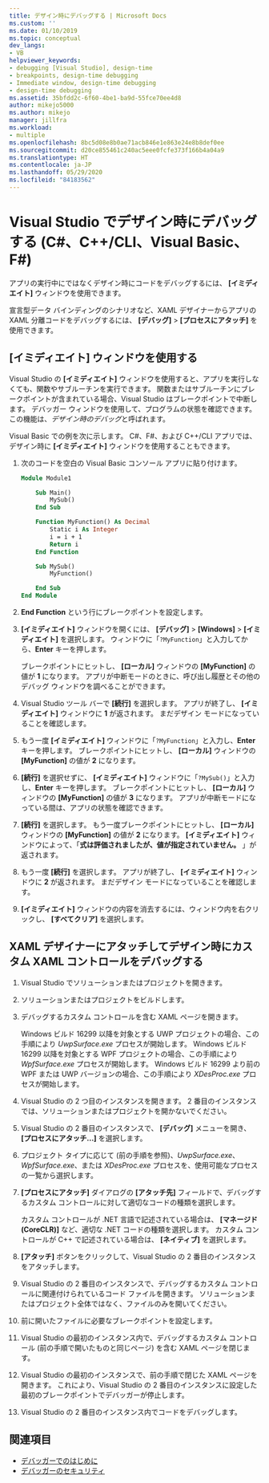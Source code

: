 ```yaml
---
title: デザイン時にデバッグする | Microsoft Docs
ms.custom: ''
ms.date: 01/10/2019
ms.topic: conceptual
dev_langs:
- VB
helpviewer_keywords:
- debugging [Visual Studio], design-time
- breakpoints, design-time debugging
- Immediate window, design-time debugging
- design-time debugging
ms.assetid: 35bfdd2c-6f60-4be1-ba9d-55fce70ee4d8
author: mikejo5000
ms.author: mikejo
manager: jillfra
ms.workload:
- multiple
ms.openlocfilehash: 8bc5d08e8b0ae71acb846e1e863e24e8b8def0ee
ms.sourcegitcommit: d20ce855461c240ac5eee0fcfe373f166b4a04a9
ms.translationtype: HT
ms.contentlocale: ja-JP
ms.lasthandoff: 05/29/2020
ms.locfileid: "84183562"
---
```

# <a name="debug-at-design-time-in-visual-studio-c-ccli-visual-basic-f"></a>Visual Studio でデザイン時にデバッグする (C#、C++/CLI、Visual Basic、F#)

アプリの実行中にではなくデザイン時にコードをデバッグするには、 **[イミディエイト]** ウィンドウを使用できます。

宣言型データ バインディングのシナリオなど、XAML デザイナーからアプリの XAML 分離コードをデバッグするには、 **[デバッグ]**  >  **[プロセスにアタッチ]** を使用できます。

## <a name="use-the-immediate-window"></a>[イミディエイト] ウィンドウを使用する

Visual Studio の **[イミディエイト]** ウィンドウを使用すると、アプリを実行しなくても、関数やサブルーチンを実行できます。 関数またはサブルーチンにブレークポイントが含まれている場合、Visual Studio はブレークポイントで中断します。 デバッガー ウィンドウを使用して、プログラムの状態を確認できます。 この機能は、*デザイン時のデバッグ*と呼ばれます。

Visual Basic での例を次に示します。 C#、F#、および C++/CLI アプリでは、デザイン時に **[イミディエイト]** ウィンドウを使用することもできます。

1. 次のコードを空白の Visual Basic コンソール アプリに貼り付けます。

   ```vb
   Module Module1

       Sub Main()
           MySub()
       End Sub

       Function MyFunction() As Decimal
           Static i As Integer
           i = i + 1
           Return i
       End Function

       Sub MySub()
           MyFunction()

       End Sub
   End Module
   ```

1. **End Function** という行にブレークポイントを設定します。

1. **[イミディエイト]** ウィンドウを開くには、 **[デバッグ]**  >  **[Windows]**  >  **[イミディエイト]** を選択します。 ウィンドウに「`?MyFunction`」と入力してから、**Enter** キーを押します。

   ブレークポイントにヒットし、 **[ローカル]** ウィンドウの **[MyFunction]** の値が **1** になります。 アプリが中断モードのときに、呼び出し履歴とその他のデバッグ ウィンドウを調べることができます。

1. Visual Studio ツール バーで **[続行]** を選択します。 アプリが終了し、 **[イミディエイト]** ウィンドウに **1** が返されます。 まだデザイン モードになっていることを確認します。

1. もう一度 **[イミディエイト]** ウィンドウに「`?MyFunction`」と入力し、**Enter** キーを押します。 ブレークポイントにヒットし、 **[ローカル]** ウィンドウの **[MyFunction]** の値が **2** になります。

1. **[続行]** を選択せずに、 **[イミディエイト]** ウィンドウに「`?MySub()`」と入力し、**Enter** キーを押します。 ブレークポイントにヒットし、 **[ローカル]** ウィンドウの **[MyFunction]** の値が **3** になります。 アプリが中断モードになっている間は、アプリの状態を確認できます。

1. **[続行]** を選択します。 もう一度ブレークポイントにヒットし、 **[ローカル]** ウィンドウの **[MyFunction]** の値が **2** になります。 **[イミディエイト]** ウィンドウによって、「**式は評価されましたが、値が指定されていません。** 」が返されます。

1. もう一度 **[続行]** を選択します。 アプリが終了し、 **[イミディエイト]** ウィンドウに **2** が返されます。 まだデザイン モードになっていることを確認します。

1. **[イミディエイト]** ウィンドウの内容を消去するには、ウィンドウ内を右クリックし、 **[すべてクリア]** を選択します。

## <a name="debug-a-custom-xaml-control-at-design-time-by-attaching-to-xaml-designer"></a>XAML デザイナーにアタッチしてデザイン時にカスタム XAML コントロールをデバッグする

1. Visual Studio でソリューションまたはプロジェクトを開きます。

1. ソリューションまたはプロジェクトをビルドします。

1. デバッグするカスタム コントロールを含む XAML ページを開きます。

   Windows ビルド 16299 以降を対象とする UWP プロジェクトの場合、この手順により *UwpSurface.exe* プロセスが開始します。 Windows ビルド 16299 以降を対象とする WPF プロジェクトの場合、この手順により *WpfSurface.exe* プロセスが開始します。 Windows ビルド 16299 より前の WPF または UWP バージョンの場合、この手順により *XDesProc.exe* プロセスが開始します。 

1. Visual Studio の 2 つ目のインスタンスを開きます。 2 番目のインスタンスでは、ソリューションまたはプロジェクトを開かないでください。

1. Visual Studio の 2 番目のインスタンスで、 **[デバッグ]** メニューを開き、 **[プロセスにアタッチ...]** を選択します。

1. プロジェクト タイプに応じて (前の手順を参照)、*UwpSurface.exe*、*WpfSurface.exe*、または *XDesProc.exe* プロセスを、使用可能なプロセスの一覧から選択します。

1. **[プロセスにアタッチ]** ダイアログの **[アタッチ先]** フィールドで、デバッグするカスタム コントロールに対して適切なコードの種類を選択します。

   カスタム コントロールが .NET 言語で記述されている場合は、 **[マネージド (CoreCLR)]** など、適切な .NET コードの種類を選択します。 カスタム コントロールが C++ で記述されている場合は、 **[ネイティブ]** を選択します。

1. **[アタッチ]** ボタンをクリックして、Visual Studio の 2 番目のインスタンスをアタッチします。

1. Visual Studio の 2 番目のインスタンスで、デバッグするカスタム コントロールに関連付けられているコード ファイルを開きます。 ソリューションまたはプロジェクト全体ではなく、ファイルのみを開いてください。

1. 前に開いたファイルに必要なブレークポイントを設定します。

1. Visual Studio の最初のインスタンス内で、デバッグするカスタム コントロール (前の手順で開いたものと同じページ) を含む XAML ページを閉じます。

1. Visual Studio の最初のインスタンスで、前の手順で閉じた XAML ページを開きます。 これにより、Visual Studio の 2 番目のインスタンスに設定した最初のブレークポイントでデバッガーが停止します。

1. Visual Studio の 2 番目のインスタンス内でコードをデバッグします。

## <a name="see-also"></a>関連項目
- [デバッガーでのはじめに](../debugger/debugger-feature-tour.md)
- [デバッガーのセキュリティ](../debugger/debugger-security.md)